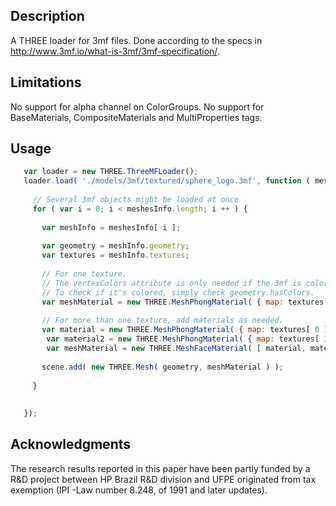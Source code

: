 ## Description
A THREE loader for 3mf files. Done according to the specs in http://www.3mf.io/what-is-3mf/3mf-specification/.

## Limitations
No support for alpha channel on ColorGroups. No support for BaseMaterials, CompositeMaterials and MultiProperties tags.
 
## Usage

```Javascript
   var loader = new THREE.ThreeMFLoader();
   loader.load( './models/3mf/textured/sphere_logo.3mf', function ( meshesInfo ) {
 
     // Several 3mf objects might be loaded at once
     for ( var i = 0; i < meshesInfo.length; i ++ ) {
 
       var meshInfo = meshesInfo[ i ];
 
       var geometry = meshInfo.geometry;
       var textures = meshInfo.textures;
 
       // For one texture.
       // The vertexColors attribute is only needed if the 3mf is colored.
       // To check if it's colored, simply check geometry.hasColors.
       var meshMaterial = new THREE.MeshPhongMaterial( { map: textures , vertexColors: THREE.FaceColors } );
 
       // For more than one texture, add materials as needed.
       var material = new THREE.MeshPhongMaterial( { map: textures[ 0 ] , vertexColors: THREE.FaceColors } );
 		var material2 = new THREE.MeshPhongMaterial( { map: textures[ 1 ] , vertexColors: THREE.FaceColors } );
 		var meshMaterial = new THREE.MeshFaceMaterial( [ material, material2 ] );
 
       scene.add( new THREE.Mesh( geometry, meshMaterial ) );
 
     }
 
 
   });
```

## Acknowledgments

The research results reported in this paper have been partly funded by a R&D project between HP Brazil R&D division and UFPE originated from tax exemption (IPI -Law number 8.248, of 1991 and later updates).